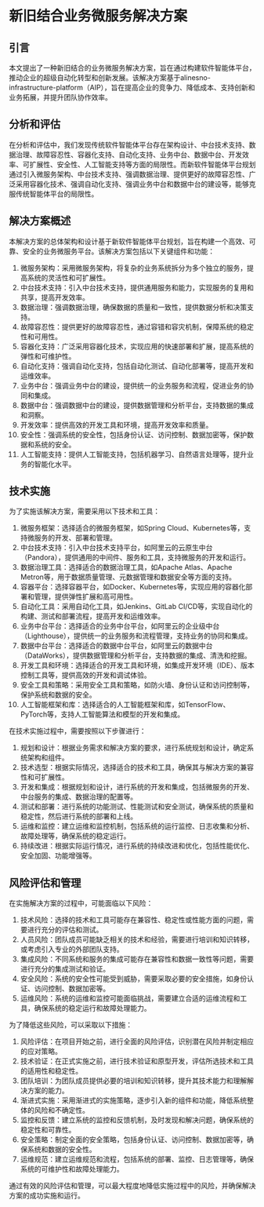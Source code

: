 # 新旧结合业务微服务解决方案

## 引言
本文提出了一种新旧结合的业务微服务解决方案，旨在通过构建软件智能体平台，推动企业的超级自动化转型和创新发展。该解决方案基于alinesno-infrastructure-platform（AIP），旨在提高企业的竞争力、降低成本、支持创新和业务拓展，并提升团队协作效率。

## 分析和评估
在分析和评估中，我们发现传统软件智能体平台存在架构设计、中台技术支持、数据治理、故障容忍性、容器化支持、自动化支持、业务中台、数据中台、开发效率、可扩展性、安全性、人工智能支持等方面的局限性。而新软件智能体平台规划通过引入微服务架构、中台技术支持、强调数据治理、提供更好的故障容忍性、广泛采用容器化技术、强调自动化支持、强调业务中台和数据中台的建设等，能够克服传统智能体平台的局限性。

## 解决方案概述
本解决方案的总体架构和设计基于新软件智能体平台规划，旨在构建一个高效、可靠、安全的业务微服务平台。该解决方案包括以下关键组件和功能：
1. 微服务架构：采用微服务架构，将复杂的业务系统拆分为多个独立的服务，提高系统的灵活性和可扩展性。
2. 中台技术支持：引入中台技术支持，提供通用服务和能力，实现服务的复用和共享，提高开发效率。
3. 数据治理：强调数据治理，确保数据的质量和一致性，提供数据分析和决策支持。
4. 故障容忍性：提供更好的故障容忍性，通过容错和容灾机制，保障系统的稳定性和可用性。
5. 容器化支持：广泛采用容器化技术，实现应用的快速部署和扩展，提高系统的弹性和可维护性。
6. 自动化支持：强调自动化支持，包括自动化测试、自动化部署等，提高开发和运维效率。
7. 业务中台：强调业务中台的建设，提供统一的业务服务和流程，促进业务的协同和集成。
8. 数据中台：强调数据中台的建设，提供数据管理和分析平台，支持数据的集成和洞察。
9. 开发效率：提供高效的开发工具和环境，提高开发效率和质量。
10. 安全性：强调系统的安全性，包括身份认证、访问控制、数据加密等，保护数据和系统的安全。
11. 人工智能支持：提供人工智能支持，包括机器学习、自然语言处理等，提升业务的智能化水平。

## 技术实施
为了实施该解决方案，需要采用以下技术和工具：
1. 微服务框架：选择适合的微服务框架，如Spring Cloud、Kubernetes等，支持微服务的开发、部署和管理。
2. 中台技术支持：引入中台技术支持平台，如阿里云的云原生中台（Pandora），提供通用的中间件、服务和工具，支持微服务的开发和运行。
3. 数据治理工具：选择适合的数据治理工具，如Apache Atlas、Apache Metron等，用于数据质量管理、元数据管理和数据安全等方面的支持。
4. 容器平台：选择容器平台，如Docker、Kubernetes等，实现应用的容器化部署和管理，提供弹性扩展和高可用性。
5. 自动化工具：采用自动化工具，如Jenkins、GitLab CI/CD等，实现自动化的构建、测试和部署流程，提高开发和运维效率。
6. 业务中台平台：选择适合的业务中台平台，如阿里云的企业级中台（Lighthouse），提供统一的业务服务和流程管理，支持业务的协同和集成。
7. 数据中台平台：选择适合的数据中台平台，如阿里云的数据中台（DataWorks），提供数据管理和分析平台，支持数据的集成、清洗和挖掘。
8. 开发工具和环境：选择适合的开发工具和环境，如集成开发环境（IDE）、版本控制工具等，提供高效的开发和调试体验。
9. 安全工具和策略：采用安全工具和策略，如防火墙、身份认证和访问控制等，保护系统和数据的安全。
10. 人工智能框架和库：选择适合的人工智能框架和库，如TensorFlow、PyTorch等，支持人工智能算法和模型的开发和集成。

在技术实施过程中，需要按照以下步骤进行：
1. 规划和设计：根据业务需求和解决方案的要求，进行系统规划和设计，确定系统架构和组件。
2. 技术选型：根据实际情况，选择适合的技术和工具，确保其与解决方案的兼容性和可扩展性。
3. 开发和集成：根据规划和设计，进行系统的开发和集成，包括微服务的开发、中台服务的集成、数据治理的配置等。
4. 测试和部署：进行系统的功能测试、性能测试和安全测试，确保系统的质量和稳定性，然后进行系统的部署和上线。
5. 运维和监控：建立运维和监控机制，包括系统的运行监控、日志收集和分析、故障处理等，确保系统的稳定运行。
6. 持续改进：根据实际运行情况，进行系统的持续改进和优化，包括性能优化、安全加固、功能增强等。

## 风险评估和管理
在实施解决方案的过程中，可能面临以下风险：
1. 技术风险：选择的技术和工具可能存在兼容性、稳定性或性能方面的问题，需要进行充分的评估和测试。
2. 人员风险：团队成员可能缺乏相关的技术和经验，需要进行培训和知识转移，或考虑引入专业的外部团队支持。
3. 集成风险：不同系统和服务的集成可能存在兼容性和数据一致性等问题，需要进行充分的集成测试和验证。
4. 安全风险：系统的安全性可能受到威胁，需要采取必要的安全措施，如身份认证、访问控制、数据加密等。
5. 运维风险：系统的运维和监控可能面临挑战，需要建立合适的运维流程和工具，确保系统的稳定运行和故障处理能力。

为了降低这些风险，可以采取以下措施：
1. 风险评估：在项目开始之前，进行全面的风险评估，识别潜在风险并制定相应的应对策略。
2. 技术验证：在正式实施之前，进行技术验证和原型开发，评估所选技术和工具的适用性和稳定性。
3. 团队培训：为团队成员提供必要的培训和知识转移，提升其技术能力和理解解决方案的能力。
4. 渐进式实施：采用渐进式的实施策略，逐步引入新的组件和功能，降低系统整体的风险和不确定性。
5. 监控和反馈：建立系统的监控和反馈机制，及时发现和解决问题，确保系统的稳定性和可靠性。
6. 安全策略：制定全面的安全策略，包括身份认证、访问控制、数据加密等，确保系统和数据的安全性。
7. 运维规范：建立运维规范和流程，包括系统的部署、监控、日志管理等，确保系统的可维护性和故障处理能力。

通过有效的风险评估和管理，可以最大程度地降低实施过程中的风险，并确保解决方案的成功实施和运行。